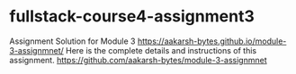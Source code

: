# fullstack-course4-assignment3
Assignment Solution for Module 3  https://aakarsh-bytes.github.io/module-3-assignmnet/
Here is the complete details and instructions of this assignment. 
https://github.com/aakarsh-bytes/module-3-assignmnet
